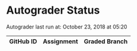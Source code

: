 # Autograder Status
Autograder last run at: October 23, 2018 at 05:20

| GitHub ID | Assignment | Graded Branch |
|-----------|------------|---------------|
